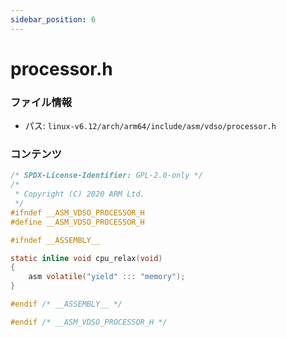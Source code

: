 ```yaml
---
sidebar_position: 6
---
```

# processor.h

### ファイル情報

- パス: `linux-v6.12/arch/arm64/include/asm/vdso/processor.h`

### コンテンツ

```h
/* SPDX-License-Identifier: GPL-2.0-only */
/*
 * Copyright (C) 2020 ARM Ltd.
 */
#ifndef __ASM_VDSO_PROCESSOR_H
#define __ASM_VDSO_PROCESSOR_H

#ifndef __ASSEMBLY__

static inline void cpu_relax(void)
{
	asm volatile("yield" ::: "memory");
}

#endif /* __ASSEMBLY__ */

#endif /* __ASM_VDSO_PROCESSOR_H */

```
